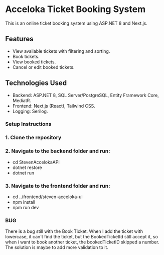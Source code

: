 
# Acceloka Ticket Booking System

This is an online ticket booking system using ASP.NET 8 and Next.js.

## Features
- View available tickets with filtering and sorting.
- Book tickets.
- View booked tickets.
- Cancel or edit booked tickets.

## Technologies Used
- Backend: ASP.NET 8, SQL Server/PostgreSQL, Entity Framework Core, MediatR.
- Frontend: Next.js (React), Tailwind CSS.
- Logging: Serilog.

### Setup Instructions
### 1. Clone the repository
### 2. Navigate to the backend folder and run:
- cd StevenAccelokaAPI
- dotnet restore
- dotnet run
### 3. Navigate to the frontend folder and run:
- cd ../frontend/steven-acceloka-ui
- npm install
- npm run dev

### BUG
There is a bug still with the Book Ticket. When I add the ticket with lowercase, it can't find the ticket, but the BookedTicketId still accept it, so when i want to book another ticket, the bookedTicketID skipped a number. The solution is maybe to add more validation to it.

